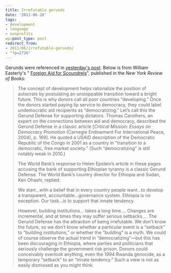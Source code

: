 ```yaml
---
title: Irrefutable gerunds
date: '2011-06-28'
tags:
- development
- language
- nonprofits
wp:post_type: post
redirect_from:
- 2011/06/irrefutable-gerunds/
- "?p=2726"
---
```


Gerunds were referenced in [yesterday's post](http://www.island94.org/2011/06/app-contest-submission-boilerplate/). Below is from William Easterly's " [Foreign Aid for Scoundrels](http://www.nybooks.com/articles/archives/2010/nov/25/foreign-aid-scoundrels/?pagination=false)", published in the _New York Review of Books_:

> The concept of development helps rationalize the position of autocrats by postulating an unstoppable transition toward a bright future. This is why donors call all poor countries “developing.” Once the donors started paying lip service to democracy, they could label undemocratic aid recipients as “democratizing.” Let’s call this the Gerund Defense for supporting dictators. Thomas Carothers, an expert on the connections between aid and democracy, described the Gerund Defense in a classic article [_Critical Mission: Essays on Democracy Promotion_ (Carnegie Endowment For International Peace, 2004), p. 169]. He quoted a USAID description of the Democratic Republic of the Congo in 2001 as a country in “transition to a democratic, free market society.” (Such “democratizing” is still notably weak in 2010.)
>
> The World Bank’s response to Helen Epstein’s article in these pages accusing the bank of supporting Ethiopian tyranny is a classic Gerund Defense. The World Bank’s country director for Ethiopia and Sudan, Ken Ohashi, replied:
>
> We start…with a belief that in every country people want…to develop a transparent, accountable…governance system. Ethiopia is no exception. Our task…is to support that innate tendency.
>
> However, building institutions… takes a long time…. Changes are incremental, and at times they may suffer serious setbacks…. The Gerund Defense has the attraction of being irrefutable. We don’t know the future, so we don’t know whether a particular event is a “setback” to “building institutions,” or whether the “building” is a myth. We could of course observe the actual trend in “democratizing”—but this has been discouraging in Ethiopia, where parties and politicians that seriously challenge the government risk prison. Donors could conceivably overlook anything, even the 1994 Rwanda genocide, as a temporary “setback” to an “innate tendency.” Such a view is not as easily dismissed as you might think.

